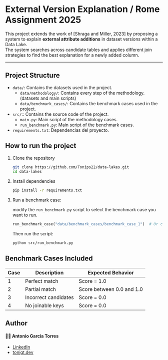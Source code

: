 # External Version Explanation / Rome Assignment 2025

This project extends the work of [Shraga and Miller, 2023] by proposing a system to explain **external attribute additions** in dataset versions within a Data Lake.  
The system searches across candidate tables and applies different join strategies to find the best explanation for a newly added column.

---

## Project Structure

- `data/`: Contains the datasets used in the project.
    - `data/methodology/`: Contains every step of the methodology. (datasets and main scripts)
    - `data/benchmark_cases/`: Contains the benchmark cases used in the project.
- `src/`:: Contains the source code of the project.
    - `main.py`: Main script of the methodology cases.
    - `run_benchmark.py`: Main script of the benchmark cases.
- `requirements.txt`: Dependencias del proyecto.

## How to run the project

1. Clone the repository
    ```bash
    git clone https://github.com/Tonips22/data-lakes.git
    cd data-lakes
    ```
2. Install dependencies
    ```bash
    pip install -r requirements.txt
    ```
3. Run a benchmark case:

    modify the `run_benchmark.py` script to select the benchmark case you want to run.
    ```python
    run_benchmark_case("data/benchmark_cases/benchmark_case_1")  # Or case_2, case_3, etc.
    ```

    Then run the script:
    ```bash
    python src/run_benchmark.py
    ```

## Benchmark Cases Included

| Case | Description           | Expected Behavior         |
|------|-----------------------|---------------------------|
| 1    | Perfect match         | Score = 1.0               |
| 2    | Partial match         | Score between 0.0 and 1.0 |
| 3    | Incorrect candidates  | Score = 0.0               |
| 4    | No joinable keys      | Score = 0.0               |


## Author

#### 🦸‍♀️ Antonio Garcia Torres

- [LinkedIn](https://www.linkedin.com/in/antonio-garc%C3%ADa-torres-a635992b6/)
- [tonigt.dev](https://tonigt.dev/)


